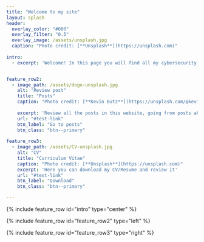 ```yaml
---
title: "Welcome to my site"
layout: splash
header:
  overlay_color: "#000"
  overlay_filter: "0.5"
  overlay_image: /assets/unsplash.jpg
  caption: "Photo credit: [**Unsplash**](https://unsplash.com)"
  
intro:
  - excerpt: 'Welcome! In this page you will find all my cybersecurity journy and private investigation I perform. Feel free to get in touch through my social media'


feature_row2:
  - image_path: /assets/dogo-unsplash.jpg
    alt: "Review post"
    title: "Posts"
    caption: "Photo credit: [**Kevin Butz**](https://unsplash.com/@kevin_butz?utm_source=unsplash&utm_medium=referral&utm_content=creditCopyText)"
  
    excerpt: 'Review all the posts in this website, going from posts about malware analysis, OSINT to HackTheBox challenges and more. The picture is a dogo, nothing to do with the posts!'
    url: "#test-link"
    btn_label: "Go to posts"
    btn_class: "btn--primary"
    
feature_row3:
  - image_path: /assets/CV-unsplash.jpg
    alt: "CV"
    title: "Curriculum Vitae"
    caption: "Photo credit: [**Unsplash**](https://unsplash.com)"
    excerpt: 'Here you can download my CV/Resume and review it'
    url: "#test-link"
    btn_label: "Download"
    btn_class: "btn--primary"

---
```


{% include feature_row id="intro" type="center" %}

{% include feature_row id="feature_row2" type="left" %}

{% include feature_row id="feature_row3" type="right" %}

